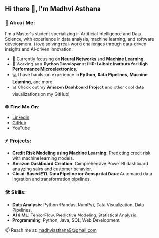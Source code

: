 ## Hi there 👋, I'm Madhvi Asthana

### 🚀 About Me:
I'm a Master's student specializing in Artificial Intelligence and Data Science, with experience in data analysis, machine learning, and software development. I love solving real-world challenges through data-driven insights and AI-driven innovation.

- 🌱 Currently focusing on **Neural Networks** and **Machine Learning**.
- 🔭 Working as a **Python Developer** at **IHP: Leibniz Institute for High Performance Microelectronics**.
- 💻 I have hands-on experience in **Python**, **Data Pipelines**, **Machine Learning**, and more.
- 📊 Check out my **Amazon Dashboard Project** and other cool data visualizations on my GitHub!

### 🌐 Find Me On:
- [LinkedIn](https://www.linkedin.com/in/madhviasthana)
- [GitHub](https://github.com/madhviasthana)
- [YouTube](https://www.youtube.com/@Geeksgod)

### ⚡ Projects:
- **Credit Risk Modeling using Machine Learning**: Predicting credit risk with machine learning models.
- **Amazon Dashboard Creation**: Comprehensive Power BI dashboard analyzing sales and customer behavior.
- **Cloud-Based ETL Data Pipeline for Geospatial Data**: Automated data ingestion and transformation pipelines.

### 🛠 Skills:
- **Data Analysis**: Python (Pandas, NumPy), Data Visualization, Data Pipelines.
- **AI & ML**: TensorFlow, Predictive Modeling, Statistical Analysis.
- **Programming**: Python, Java, SQL, Web Development.

📫 Reach me at: [madhviasthana9@gmail.com](mailto:madhviasthana9@gmail.com)
